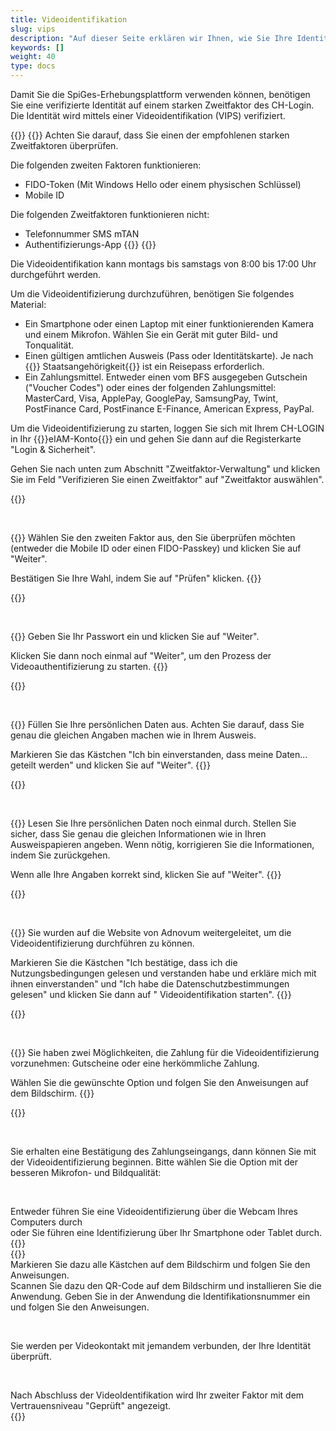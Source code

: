 ```yaml
---
title: Videoidentifikation
slug: vips
description: "Auf dieser Seite erklären wir Ihnen, wie Sie Ihre Identität mit Hilfe der Video-Authentifizierung überprüfen lassen können."
keywords: []
weight: 40
type: docs
---
```


Damit Sie die SpiGes-Erhebungsplattform verwenden können, benötigen Sie eine verifizierte Identität auf einem starken Zweitfaktor des CH-Login. Die Identität wird mittels einer Videoidentifikation (VIPS) verifiziert.

{{<alert color="warning">}}
{{<markdown>}}
Achten Sie darauf, dass Sie einen der empfohlenen starken Zweitfaktoren überprüfen.

Die folgenden zweiten Faktoren funktionieren:

- FIDO-Token (Mit Windows Hello oder einem physischen Schlüssel)
- Mobile ID

Die folgenden Zweitfaktoren funktionieren nicht:

- Telefonnummer SMS mTAN
- Authentifizierungs-App
{{</markdown>}}
{{</alert>}}

Die Videoidentifikation kann montags bis samstags von 8:00 bis 17:00 Uhr durchgeführt werden.

Um die Videoidentifizierung durchzuführen, benötigen Sie folgendes Material:

- Ein Smartphone oder einen Laptop mit einer funktionierenden Kamera und einem Mikrofon. Wählen Sie ein Gerät mit guter Bild- und Tonqualität.  
- Einen gültigen amtlichen Ausweis (Pass oder Identitätskarte). Je nach {{<link url="https://help.eiam.swiss/r/intrumcountryident/intrumcountryident_de.pdf?t=1688707317" newTab="true">}} Staatsangehörigkeit{{</link>}} ist ein Reisepass erforderlich.
- Ein Zahlungsmittel. Entweder einen vom BFS ausgegeben Gutschein ("Voucher Codes") oder eines der folgenden Zahlungsmittel: MasterCard, Visa, ApplePay, GooglePay, SamsungPay, Twint, PostFinance Card, PostFinance E-Finance, American Express, PayPal.

<!-- 1ere paire de colonnes -->

<div class="two_column">

<div class="left_col">
<!-- First column content goes here -->
<p> Um die Videoidentifizierung zu starten, loggen Sie sich mit Ihrem CH-LOGIN in Ihr {{<link url="https://www.myaccount.eiam.admin.ch/" newTab="true">}}eIAM-Konto{{</link>}} ein und gehen Sie dann auf die Registerkarte "Login & Sicherheit". </p>

<p> Gehen Sie nach unten zum Abschnitt "Zweitfaktor-Verwaltung" und klicken Sie im Feld "Verifizieren Sie einen Zweitfaktor" auf "Zweitfaktor auswählen". </p>
</div>

<div class="right_col">
<!-- Second column content goes here -->
{{<insertImage image="selection_second_facteur_de.png" description="Choix connexion" class="edge max-w-90">}} 
</div>

</div>

&nbsp;

<!-- 2ème paire de colonnes -->

<div class="two_column">

<div class="left_col">
<!-- First column content goes here -->
{{<markdown>}}
Wählen Sie den zweiten Faktor aus, den Sie überprüfen möchten (entweder die Mobile ID oder einen FIDO-Passkey) und klicken Sie auf "Weiter".

Bestätigen Sie Ihre Wahl, indem Sie auf "Prüfen" klicken.
{{</markdown>}}
</div>

<div class="right_col">
<!-- Second column content goes here -->
{{<insertImage image="selection_mobileid_de.png" description="Choix connexion" class="edge max-w-90">}} 
</div>

</div>

&nbsp;

<!-- 3ème paire de colonnes -->

<div class="two_column">

<div class="left_col">
<!-- First column content goes here -->
{{<markdown>}}
Geben Sie Ihr Passwort ein und klicken Sie auf "Weiter".

Klicken Sie dann noch einmal auf "Weiter", um den Prozess der Videoauthentifizierung zu starten.
{{</markdown>}}
</div>

<div class="right_col">
<!-- Second column content goes here -->
{{<insertImage image="vips_saisie_mdp_de.png" description="Choix connexion" class="edge max-w-90">}}
</div>

</div>

&nbsp;

<!-- 4ème paire de colonnes -->

<div class="two_column">

<div class="left_col">
<!-- First column content goes here -->
{{<markdown>}}
Füllen Sie Ihre persönlichen Daten aus. Achten Sie darauf, dass Sie genau die gleichen Angaben machen wie in Ihrem Ausweis.

Markieren Sie das Kästchen "Ich bin einverstanden, dass meine Daten... geteilt werden" und klicken Sie auf "Weiter".
{{</markdown>}}
</div>

<div class="right_col">
<!-- Second column content goes here -->
{{<insertImage image="saisie_donnees_perso_de.png" description="Choix connexion" class="edge max-w-90">}} 
</div>

</div>

&nbsp;

<!-- 5ème paire de colonnes -->

<div class="two_column">

<div class="left_col">
<!-- First column content goes here -->
{{<markdown>}}
Lesen Sie Ihre persönlichen Daten noch einmal durch. Stellen Sie sicher, dass Sie genau die gleichen Informationen wie in Ihren Ausweispapieren angeben. Wenn nötig, korrigieren Sie die Informationen, indem Sie zurückgehen.

Wenn alle Ihre Angaben korrekt sind, klicken Sie auf "Weiter".
{{</markdown>}}
</div>

<div class="right_col">
<!-- Second column content goes here -->
{{<insertImage image="controle_infos.png" description="Choix connexion" class="edge max-w-90">}}  <!-- Image en français -->
</div>

</div>

&nbsp;

<!-- 6ème paire de colonnes -->

<div class="two_column">

<div class="left_col">
<!-- First column content goes here -->
{{<markdown>}}
Sie wurden auf die Website von Adnovum weitergeleitet, um die Videoidentifizierung durchführen zu können.

Markieren Sie die Kästchen "Ich bestätige, dass ich die Nutzungsbedingungen gelesen und verstanden habe und erkläre mich mit ihnen einverstanden" und "Ich habe die Datenschutzbestimmungen gelesen" und klicken Sie dann auf " Videoidentifikation starten".
{{</markdown>}}
</div>

<div class="right_col">
<!-- Second column content goes here -->
{{<insertImage image="condition_adn.png" description="Choix connexion" class="edge max-w-90">}}   <!-- Image en français -->
</div>

</div>

&nbsp;

<!-- 7ème paire de colonnes -->

<div class="two_column">

<div class="left_col">
<!-- First column content goes here -->
{{<markdown>}}
Sie haben zwei Möglichkeiten, die Zahlung für die Videoidentifizierung vorzunehmen: Gutscheine oder eine herkömmliche Zahlung.

Wählen Sie die gewünschte Option und folgen Sie den Anweisungen auf dem Bildschirm.
{{</markdown>}}
</div>

<div class="right_col">
<!-- Second column content goes here -->
{{<insertImage image="paiement_video.png" description="Choix connexion" class="edge max-w-90">}}   <!-- Image en français -->
</div>

</div>

&nbsp;

Sie erhalten eine Bestätigung des Zahlungseingangs, dann können Sie mit der Videoidentifizierung beginnen. Bitte wählen Sie die Option mit der besseren Mikrofon- und Bildqualität:

&nbsp;

<!-- 8ème paire de colonnes avant -->
<div class="two_column">

<div class="left_col">
<!-- First column content goes here -->
Entweder führen Sie eine Videoidentifizierung über die Webcam Ihres Computers durch
</div>

<div class="right_col">
<!-- Second column content goes here -->
oder Sie führen eine Identifizierung über Ihr Smartphone oder Tablet durch.
</div>

</div>

<!-- 8ème paire de colonnes -->
<div class="two_column">

<div class="left_col">
<!-- First column content goes here -->
{{<insertImage image="choix_ordi.png" description="Choix connexion" class="edge max-w-90">}}   <!-- Image en français -->

</div>

<div class="right_col">
<!-- Second column content goes here -->
{{<insertImage image="choix_tel.png" description="Choix connexion" class="edge max-w-90">}} <!-- Image en français -->
</div>

</div>

<!-- 8ème paire de colonnes bis -->
<div class="two_column">

<div class="left_col">
<!-- First column content goes here -->
Markieren Sie dazu alle Kästchen auf dem Bildschirm und folgen Sie den Anweisungen.
</div>

<div class="right_col">
<!-- Second column content goes here -->
Scannen Sie dazu den QR-Code auf dem Bildschirm und installieren Sie die Anwendung. Geben Sie in der Anwendung die Identifikationsnummer ein und folgen Sie den Anweisungen.
</div>

</div>

&nbsp;

Sie werden per Videokontakt mit jemandem verbunden, der Ihre Identität überprüft.

&nbsp;

<!-- 9ème paire de colonnes -->

<div class="two_column">

<div class="left_col">
<!-- First column content goes here -->
Nach Abschluss der VideoIdentifikation wird Ihr zweiter Faktor mit dem Vertrauensniveau "Geprüft" angezeigt.

<div class="right_col">
<!-- Second column content goes here -->
{{<insertImage image="mobileid_verifie_de.png" description="Choix connexion" class="edge max-w-90">}}  
</div>

</div>